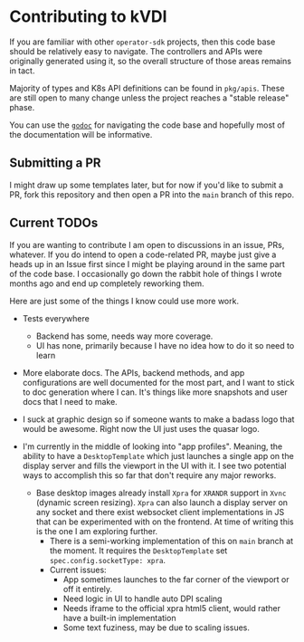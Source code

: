 # Contributing to kVDI

If you are familiar with other `operator-sdk` projects, then this code base should be relatively easy to navigate. 
The controllers and APIs were originally generated using it, so the overall structure of those areas remains in tact.

Majority of types and K8s API definitions can be found in `pkg/apis`. These are still open to many change unless the project reaches a "stable release" phase.

You can use the [`godoc`](https://pkg.go.dev/github.com/tinyzimmer/kvdi) for navigating the code base and hopefully most of the documentation will be informative.

## Submitting a PR

I might draw up some templates later, but for now if you'd like to submit a PR, fork this repository and then open a PR into the `main` branch of this repo.

## Current TODOs

If you are wanting to contribute I am open to discussions in an issue, PRs, whatever. 
If you do intend to open a code-related PR, maybe just give a heads up in an Issue first since I might be playing around in the same part of the code base. 
I occasionally go down the rabbit hole of things I wrote months ago and end up completely reworking them.

Here are just some of the things I know could use more work.

- Tests everywhere
  - Backend has some, needs way more coverage. 
  - UI has none, primarily because I have no idea how to do it so need to learn

- More elaborate docs. The APIs, backend methods, and app configurations are well documented for the most part, and I want to stick to doc generation where I can.
  It's things like more snapshots and user docs that I need to make.

- I suck at graphic design so if someone wants to make a badass logo that would be awesome. Right now the UI just uses the quasar logo.

- I'm currently in the middle of looking into "app profiles". Meaning, the ability to have a `DesktopTemplate` which just launches a single app on the display server and fills the viewport in the UI with it. I see two potential ways to accomplish this so far that don't require any major reworks.

  - Base desktop images already install `Xpra` for `XRANDR` support in `Xvnc` (dynamic screen resizing). `Xpra` can also launch a display server on any socket and there exist websocket client implementations in JS that can be experimented with on the frontend. At time of writing this is the one I am exploring further. 
    - There is a semi-working implementation of this on `main` branch at the moment. It requires the `DesktopTemplate` set `spec.config.socketType: xpra`.
    - Current issues:
      - App sometimes launches to the far corner of the viewport or off it entirely. 
      - Need logic in UI to handle auto DPI scaling
      - Needs iframe to the official xpra html5 client, would rather have a built-in implementation
      - Some text fuziness, may be due to scaling issues.